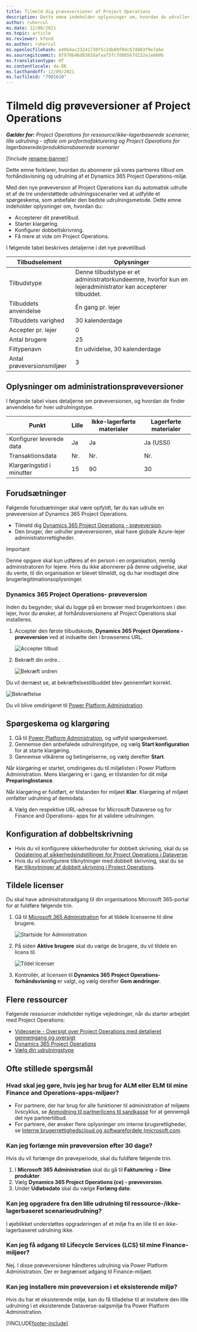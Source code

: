 ```yaml
---
title: Tilmeld dig prøveversioner af Project Operations
description: Dette emne indeholder oplysninger om, hvordan du udruller en prøveversion af Dynamics 365 Project Operations.
author: ruhercul
ms.date: 12/08/2021
ms.topic: article
ms.reviewer: kfend
ms.author: ruhercul
ms.openlocfilehash: e40b4ac23241730f5c2db89f0dc674083f9e7abe
ms.sourcegitcommit: 8f970b46d0303dafaa75fc7d00567d232e1e600b
ms.translationtype: HT
ms.contentlocale: da-DK
ms.lasthandoff: 12/09/2021
ms.locfileid: "7901610"
---
```

# <a name="sign-up-for-project-operations-trials"></a>Tilmeld dig prøveversioner af Project Operations 

_**Gælder for:** Project Operations for ressource/ikke-lagerbaserede scenarier, lille udrulning - aftale om proformafakturering og Project Operations for lagerbaserede/produktionsbaserede scenarier_ 

[!include [rename-banner](~/includes/cc-data-platform-banner.md)]

Dette emne forklarer, hvordan du abonnerer på vores partneres tilbud om forhåndsvisning og udrulning af et Dynamics 365 Project Operations-miljø.

Med den nye prøveversion af Project Operations kan du automatisk udrulle et af de tre understøttede udrulningsscenarier ved at udfylde et spørgeskema, som anbefaler den bedste udrulningsmetode. Dette emne indeholder oplysninger om, hvordan du:

- Accepterer dit prøvetilbud.
- Starter klargøring.
- Konfigurer dobbeltskrivning.
- Få mere at vide om Project Operations. 

I følgende tabel beskrives detaljerne i det nye prøvetilbud.

| **Tilbudselement**               | **Oplysninger**                                  |
|------------------------------|----------------------------------------------|
| Tilbudstype                   | Denne tilbudstype er et administratorkundeemne, hvorfor kun en lejeradministrator kan accepterer tilbuddet. |
| Tilbuddets anvendelse                    | Én gang pr. lejer                          |
| Tilbuddets varighed               | 30 kalenderdage                             |
| Accepter pr. lejer       | 0                                            |
| Antal brugere              | 25                                           |
| Filtypenavn                    | En udvidelse, 30 kalenderdage               |
| Antal prøveversionsmiljøer | 3                                            |


## <a name="admin-trial-details"></a>Oplysninger om administrationsprøveversioner
I følgende tabel vises detaljerne om prøveversionen, og hvordan de finder anvendelse for hver udrulningstype.

| **Punkt**                      | **Lille**                                     | **Ikke-lagerførte materialer** | **Lagerførte materialer** |
|-------------------------------|----------------------------------------------|---------------------------|-----------------------|
| Konfigurer leverede data           | Ja                                          | Ja                       | Ja (USSI)            |
| Transaktionsdata            | Nr.                                           | Nr.                        | Nr.                    |
| Klargøringstid i minutter  | 15                                           | 90                        | 30                    |
 
## <a name="prerequisites"></a>Forudsætninger
Følgende forudsætninger skal være opfyldt, før du kan udrulle en prøveversion af Dynamics 365 Project Operations.

- Tilmeld dig [Dynamics 365 Project Operations - prøveversion](https://www.aka.ms/try-po).
- Den bruger, der udruller prøveversionen, skal have globale Azure-lejer administratorrettigheder.

> [!IMPORTANT]
> Denne opgave skal kun udføres af én person i en organisation, nemlig administratoren for lejere. Hvis du ikke abonnerer på denne udgivelse, skal du vente, til din organisation er blevet tilmeldt, og du har modtaget dine brugerlegitimationsoplysninger.

### <a name="dynamics-365-project-operations---preview-trial"></a>Dynamics 365 Project Operations- prøveversion 

Inden du begynder, skal du logge på en browser med brugerkontoen i den lejer, hvor du ønsker, at forhåndsversionens af Project Operations skal installeres.

1. Accepter den første tilbudskode, **Dynamics 365 Project Operations -prøveversion** ved at indsætte den i browserens URL.

    ![Accepter tilbud](./media/16RedeemFirstOfferNew.png)

2. Bekræft din ordre..

    ![Bekræft ordren](./media/17ConfirmOrderNew.png)

  Du vil dernæst se, at bekræftelsestilbuddet blev gennemført korrekt.

   ![Bekræftelse](./media/18OrderConfirmationNew.png)

  Du vil blive omdirigeret til [Power Platform Administration](https://admin.powerplatform.microsoft.com/projectoperationstrial).

## <a name="questionnaire-and-provisioning"></a>Spørgeskema og klargøring

1.  Gå til [Power Platform Administration](https://admin.powerplatform.com/projectoperationstrial), og udfyld spørgeskemaet.  
2.  Gennemse den anbefalede udrulningstype, og vælg **Start konfiguration** for at starte klargøring.
3.  Gennemse vilkårene og betingelserne, og vælg derefter **Start**.

   Når klargøring er startet, omdirigeres du til miljølisten i Power Platform Administration. Mens klargøring er i gang, er tilstanden for dit miljø **PreparingInstance**.
 
  Når klargøring er fuldført, er tilstanden for miljøet **Klar**. Klargøring af miljøet omfatter udrulning af demodata.
 
4.  Vælg den respektive URL-adresse for Microsoft Dataverse og for Finance and Operations- apps for at validere udrulningen.

## <a name="configuring-dual-write"></a>Konfiguration af dobbeltskrivning
- Hvis du vil konfigurere sikkerhedsroller for dobbelt skrivning, skal du se [Opdatering af sikkerhedsindstillinger for Project Operations i Dataverse](resource-provision-new-environment.md).
- Hvis du vil konfigurere tilknytninger med dobbelt skrivning, skal du se [Kør tilknytninger af dobbelt skrivning i Project Operations](resource-provision-new-environment.md#run-project-operations-dual-write-maps).

## <a name="assign-licenses"></a>Tildele licenser

Du skal have administratoradgang til din organisations Microsoft 365-portal for at fuldføre følgende trin.

1. Gå til [Microsoft 365 Administration](https://portal.office.com/) for at tildele licenserne til dine brugere.

   ![Startside for Administration](./media/14AdminPortal.png)

2. På siden **Aktive brugere** skal du vælge de brugere, du vil tildele en licens til.

   ![Tildel licenser](./media/15AssignLicenses.png)

3. Kontrollér, at licensen til **Dynamics 365 Project Operations-forhåndsvisning** er valgt, og vælg derefter **Gem ændringer**.

## <a name="additional-resources"></a>Flere ressourcer

Følgende ressourcer indeholder nyttige vejledninger, når du starter arbejdet med Project Operations:

- [Videoserie - Oversigt over Project Operations med detaljeret gennemgang og oversigt](https://youtube.com/playlist?list=PLcakwueIHoT_LJ3Fr1tHnkPk5lioqE6uH)
- [Dynamics 365 Project Operations](/learn/modules/examine-dynamics-365-project-operations/)
- [Vælg din udrulningstype](determine-deployment-type.md)

## <a name="frequently-asked-questions"></a>Ofte stillede spørgsmål

### <a name="what-if-i-require-alm-or-elm-for-my-finance-and-operations-apps-environment"></a>Hvad skal jeg gøre, hvis jeg har brug for ALM eller ELM til mine Finance and Operations-apps-miljøer?

- For partnere, der har brug for alle funktioner til administration af miljøets livscyklus, se [Anmodning til partnerlicens til sandkasse](https://experience.dynamics.com/requestlicense) for at gennemgå det nye partnertilbud. 
- For partnere, der ønsker flere oplysninger om interne brugsrettigheder, se [Interne brugerrettighedscloud og softwarefordele (microsoft.com](https://partner.microsoft.com/membership/internal-use-software).

### <a name="can-i-extend-my-trial-beyond-30-days"></a>Kan jeg forlænge min prøveversion efter 30 dage?
Hvis du vil forlænge din prøveperiode, skal du fuldføre følgende trin.

1. I **Microsoft 365 Administration** skal du gå til **Fakturering** > **Dine produkter**.
2. Vælg **Dynamics 365 Project Operations (ce) - prøveversion**.
3. Under **Udløbsdato** skal du vælge **Forlæng dato**.

### <a name="can-i-upgrade-from-the-lite-deployment-to-the-resourcenon-stocked-based-scenario-deployment"></a>Kan jeg opgradere fra den lille udrulning til ressource-/ikke-lagerbaseret scenarieudrulning?
I øjeblikket understøttes opgraderingen af et miljø fra en lille til en ikke-lagerbaseret udrulning ikke.

### <a name="can-i-access-lifecycle-services-lcs-for-my-finance-environments"></a>Kan jeg få adgang til Lifecycle Services (LCS) til mine Finance-miljøer?  
Nej. I disse prøveversioner håndteres udrulning via Power Platform Administration. Der er begrænset adgang til Finance-miljøet.

### <a name="can-i-install-my-trial-on-an-existing-environment"></a>Kan jeg installere min prøveversion i et eksisterende miljø?
Hvis du har et eksisterende miljø, kan du få tilladelse til at installere den lille udrulning i et eksisterende Dataverse-salgsmiljø fra Power Platform Administration.

[!INCLUDE[footer-include](../includes/footer-banner.md)]
